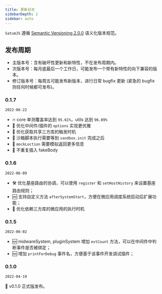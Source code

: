 ```yaml
---
title: 更新日志
sidebarDepth: 2
sidebar: auto
---
```


`SatumJS` 遵循 [Semantic Versioning 2.0.0](http://semver.org/lang/zh-CN/) 语义化版本规范。

## 发布周期

- 主版本号：含有破坏性更新和新特性，不在发布周期内。
- 次版本号：每月底最后一个工作日，可能发布一个带有新特性的向下兼容的版本。
- 修订版本号：每周五可能发布新版本，进行日常 bugfix 更新 (紧急的 bugfix 则任何时候都可发布)。

### 0.1.7

`2022-06-22`

- 🔥 core 单测覆盖率达到 `95.61%`，utils 达到 `96.89%`
- 💄 优化中间件/插件的 `options` 实现更优雅
- 💄 优化获取共享三方库的触发时机
- 🐞 沙箱脚本执行需要等到 `sandbox.init` 完成之后
- 🐞 `mockLoction` 需要模拟返回更多信息
- 🐞 不重复插入 fakeBody

### 0.1.6

`2022-06-09`

- 🛠 优化基座路由的协调，可以使用 `register` 和 `setHostHistory` 来设置基座路由规则；
- 🆕 支持自定义方法 `afterSystemStart`，方便在微应用调度系统启动后扩展功能；
- 💄 优化依赖三方库的微应用的执行时机

### 0.1.5

`2022-06-02`

- 🆕 midwareSystem, pluginSystem 增加 `evtCount` 方法，可以在中间件中判断事件是否被绑定；
- 🆕 增加 `printForDebug` 事件名，方便基于该事件开发调试插件；

### 0.1.0

`2022-04-19`

🎉 v0.1.0 正式版发布。
